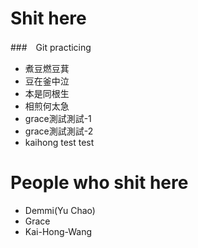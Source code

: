 # Shit here
###　Git practicing
* 煮豆燃豆萁
* 豆在釜中泣
* 本是同根生
* 相煎何太急
* grace測試測試-1
* grace測試測試-2
* kaihong test test

# People who shit here
* Demmi(Yu Chao)
* Grace
* Kai-Hong-Wang